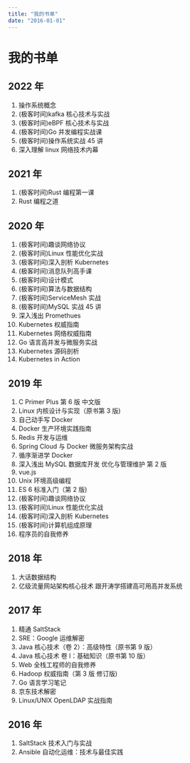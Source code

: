 ```yaml
---
title: "我的书单"
date: "2016-01-01"
---
```


# 我的书单

## 2022 年
1. 操作系统概念
2. (极客时间)kafka 核心技术与实战
3. (极客时间)eBPF 核心技术与实战
4. (极客时间)Go 并发编程实战课
5. (极客时间)操作系统实战 45 讲
6. 深入理解 linux 网络技术内幕

## 2021 年
1. (极客时间)Rust 编程第一课
2. Rust 编程之道

## 2020 年
1. (极客时间)趣谈网络协议
2. (极客时间)Linux 性能优化实战
3. (极客时间)深入剖析 Kubernetes
4. (极客时间)消息队列高手课
5. (极客时间)设计模式
6. (极客时间)算法与数据结构
7. (极客时间)ServiceMesh 实战
8. (极客时间)MySQL 实战 45 讲
9. 深入浅出 Promethues
10. Kubernetes 权威指南
11. Kubernetes 网络权威指南
12. Go 语言高并发与微服务实战
13. Kubernetes 源码剖析
14. Kubernetes in Action

## 2019 年
1. C Primer Plus 第 6 版 中文版
2. Linux 内核设计与实现（原书第 3 版)
3. 自己动手写 Docker
4. Docker 生产环境实践指南
5. Redis 开发与运维
6. Spring Cloud 与 Docker 微服务架构实战
7. 循序渐进学 Docker
8. 深入浅出 MySQL 数据库开发 优化与管理维护 第 2 版
9. vue.js
10. Unix 环境高级编程
11. ES 6 标准入门（第 2 版)
12. (极客时间)趣谈网络协议
13. (极客时间)Linux 性能优化实战
14. (极客时间)深入剖析 Kubernetes
15. (极客时间)计算机组成原理
16. 程序员的自我修养

## 2018 年
1. 大话数据结构
2. 亿级流量网站架构核心技术 跟开涛学搭建高可用高并发系统

## 2017 年
1. 精通 SaltStack
2. SRE：Google 运维解密
3. Java 核心技术（卷 2）：高级特性（原书第 9 版）
4. Java 核心技术 卷 I：基础知识（原书第 10 版）
5. Web 全栈工程师的自我修养
6. Hadoop 权威指南（第 3 版 修订版)
7. Go 语言学习笔记
8. 京东技术解密
9. Linux/UNIX OpenLDAP 实战指南

## 2016 年
1. SaltStack 技术入门与实战
2. Ansible 自动化运维：技术与最佳实践
